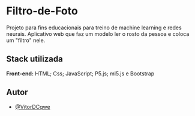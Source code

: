 
# Filtro-de-Foto

Projeto para fins educacionais para treino de machine learning e redes neurais. Aplicativo web que faz um modelo ler o rosto da pessoa e coloca um "filtro" nele.

## Stack utilizada

**Front-end:** HTML; Css; JavaScript; P5.js; ml5.js e Bootstrap
## Autor

- [@VitorDCqwe](https://github.com/VitorDCqwe)

